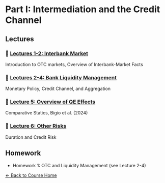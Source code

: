# Part I: Intermediation and the Credit Channel

## Lectures

### 📁 [Lectures 1-2: Interbank Market](Lecture1-2-InterbankMarket/)
Introduction to OTC markets, Overview of Interbank-Market Facts

### 📁 [Lectures 2-4: Bank Liquidity Management](Lecture2-4-LiquidityManagement/)
Monetary Policy, Credit Channel, and Aggregation

### 📁 [Lecture 5: Overview of QE Effects](Lecture5-QE/)
Comparative Statics, Bigio et al. (2024)

### 📁 [Lecture 6: Other Risks](Lecture6-OtherRisks/)
Duration and Credit Risk

## Homework
- Homework 1: OTC and Liquidity Management (see Lecture 2-4)

[← Back to Course Home](../)
